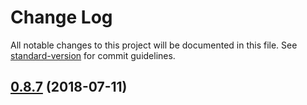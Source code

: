 # Change Log

All notable changes to this project will be documented in this file. See [standard-version](https://github.com/conventional-changelog/standard-version) for commit guidelines.

<a name="0.8.7"></a>
## [0.8.7](https://github.com/gpincheiraa/bln-frontend-project1/compare/v0.8.2...v0.8.7) (2018-07-11)

